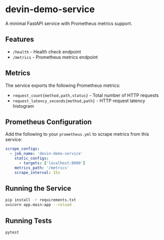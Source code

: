 # devin-demo-service

A minimal FastAPI service with Prometheus metrics support.

## Features

- `/health` - Health check endpoint
- `/metrics` - Prometheus metrics endpoint

## Metrics

The service exports the following Prometheus metrics:

- `request_count{method,path,status}` - Total number of HTTP requests
- `request_latency_seconds{method,path}` - HTTP request latency histogram

## Prometheus Configuration

Add the following to your `prometheus.yml` to scrape metrics from this service:

```yaml
scrape_configs:
  - job_name: 'devin-demo-service'
    static_configs:
      - targets: ['localhost:8000']
    metrics_path: '/metrics'
    scrape_interval: 15s
```

## Running the Service

```bash
pip install -r requirements.txt
uvicorn app.main:app --reload
```

## Running Tests

```bash
pytest
```

